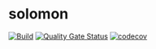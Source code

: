 # solomon
[![Build](https://github.com/mwierzchowski/solomon/actions/workflows/build.yml/badge.svg)](https://github.com/mwierzchowski/solomon/actions/workflows/build.yml)
[![Quality Gate Status](https://sonarcloud.io/api/project_badges/measure?project=mwierzchowski_solomon&metric=alert_status)](https://sonarcloud.io/summary/new_code?id=mwierzchowski_solomon)
[![codecov](https://codecov.io/gh/mwierzchowski/solomon/graph/badge.svg?token=v37LSrM9dR)](https://codecov.io/gh/mwierzchowski/solomon)